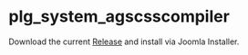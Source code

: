# plg_system_agscsscompiler

Download the current [Release](https://github.com/astridx/plg_system_agscsscompiler/releases) and install via Joomla Installer.